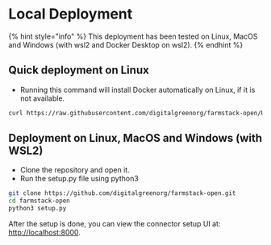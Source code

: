 # Local Deployment

{% hint style="info" %}
 This deployment has been tested on Linux, MacOS and Windows \(with wsl2 and Docker Desktop on wsl2\).
{% endhint %}

## Quick deployment on Linux

* Running this command will install Docker automatically on Linux, if it is not available.

```bash
curl https://raw.githubusercontent.com/digitalgreenorg/farmstack-open/UI_backend_integration/install.sh > fs-install.sh && bash fs-install.sh
```

## Deployment on Linux, MacOS and Windows \(with WSL2\)

* Clone the repository and open it.
* Run the setup.py file using python3

```bash
git clone https://github.com/digitalgreenorg/farmstack-open.git
cd farmstack-open
python3 setup.py
```

After the setup is done, you can view the connector setup UI at: [http://localhost:8000](http://localhost:8000).

